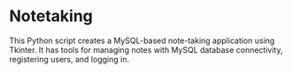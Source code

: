 # Notetaking
This Python script creates a MySQL-based note-taking application using Tkinter. It has tools for managing notes with MySQL database connectivity, registering users, and logging in.
